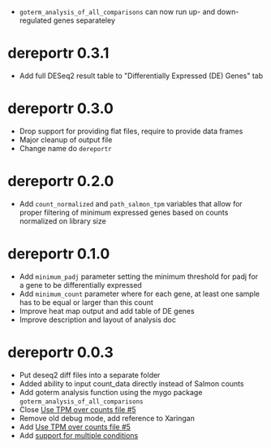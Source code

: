 - `goterm_analysis_of_all_comparisons` can now run up- and down-regulated genes separateley

# dereportr 0.3.1

- Add full DESeq2 result table to "Differentially Expressed (DE) Genes" tab
# dereportr 0.3.0

- Drop support for providing flat files, require to provide data frames
- Major cleanup of output file
- Change name do `dereportr`

# dereportr 0.2.0

- Add `count_normalized` and `path_salmon_tpm` variables that allow for proper filtering of minimum expressed genes based on counts normalized on library size

# dereportr 0.1.0

- Add `minimum_padj` parameter setting the minimum threshold for padj for a gene to be differentially expressed
- Add `minimum_count` parameter where for each gene, at least one sample has to be equal or larger than this count
- Improve heat map output and add table of DE genes
- Improve description and layout of analysis doc

# dereportr 0.0.3

- Put deseq2 diff files into a separate folder
- Added ability to input count_data directly instead of Salmon counts
- Add goterm analysis function using the mygo package `goterm_analysis_of_all_comparisons`
- Close [Use TPM over counts file #5](https://github.com/paulklemm/dereportr/issues/5)
- Remove old debug mode, add reference to Xaringan
- Add [Use TPM over counts file #5](https://github.com/paulklemm/dereportr/issues/5)
- Add [support for multiple conditions](https://github.com/paulklemm/dereportr/issues/4)
